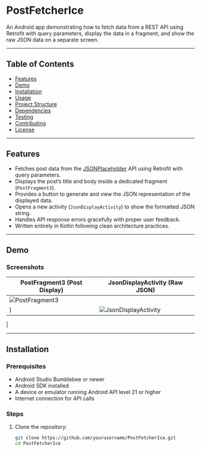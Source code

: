 # PostFetcherIce

An Android app demonstrating how to fetch data from a REST API using Retrofit with query parameters, display the data in a fragment, and show the raw JSON data on a separate screen.

---

## Table of Contents

- [Features](#features)
- [Demo](#demo)
- [Installation](#installation)
- [Usage](#usage)
- [Project Structure](#project-structure)
- [Dependencies](#dependencies)
- [Testing](#testing)
- [Contributing](#contributing)
- [License](#license)

---

## Features

- Fetches post data from the [JSONPlaceholder](https://jsonplaceholder.typicode.com/posts?userId=1&id=5) API using Retrofit with query parameters.
- Displays the post’s title and body inside a dedicated fragment (`PostFragment3`).
- Provides a button to generate and view the JSON representation of the displayed data.
- Opens a new activity (`JsonDisplayActivity`) to show the formatted JSON string.
- Handles API response errors gracefully with proper user feedback.
- Written entirely in Kotlin following clean architecture practices.

---

## Demo

### Screenshots


| PostFragment3 (Post Display) | JsonDisplayActivity (Raw JSON) |
|------------------------------|-------------------------------|
| ![PostFragment3](<img width="1920" height="1080" alt="Screenshot (189)" src="https://github.com/user-attachments/assets/9850811b-c7d5-440b-b423-816ae2eec8fe" />)
) | ![JsonDisplayActivity](<img width="1920" height="1080" alt="Screenshot (190)" src="https://github.com/user-attachments/assets/fb7f2d2f-becc-4f4f-8cf6-8ce7def91730" />)
|

---

## Installation

### Prerequisites

- Android Studio Bumblebee or newer
- Android SDK installed
- A device or emulator running Android API level 21 or higher
- Internet connection for API calls

### Steps

1. Clone the repository:

   ```bash
   git clone https://github.com/yourusername/PostFetcherIce.git
   cd PostFetcherIce
